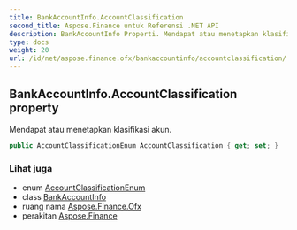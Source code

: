 ```yaml
---
title: BankAccountInfo.AccountClassification
second_title: Aspose.Finance untuk Referensi .NET API
description: BankAccountInfo Properti. Mendapat atau menetapkan klasifikasi akun.
type: docs
weight: 20
url: /id/net/aspose.finance.ofx/bankaccountinfo/accountclassification/
---
```

## BankAccountInfo.AccountClassification property

Mendapat atau menetapkan klasifikasi akun.

```csharp
public AccountClassificationEnum AccountClassification { get; set; }
```

### Lihat juga

* enum [AccountClassificationEnum](../../accountclassificationenum/)
* class [BankAccountInfo](../)
* ruang nama [Aspose.Finance.Ofx](../../bankaccountinfo/)
* perakitan [Aspose.Finance](../../../)


